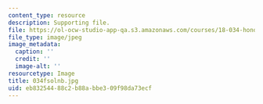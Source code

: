 ```yaml
---
content_type: resource
description: Supporting file.
file: https://ol-ocw-studio-app-qa.s3.amazonaws.com/courses/18-034-honors-differential-equations-spring-2004/eb83254488c2b88abbe309f98da73ecf_034fsolnb.jpg
file_type: image/jpeg
image_metadata:
  caption: ''
  credit: ''
  image-alt: ''
resourcetype: Image
title: 034fsolnb.jpg
uid: eb832544-88c2-b88a-bbe3-09f98da73ecf
---
```

